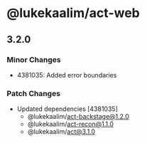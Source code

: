 # @lukekaalim/act-web

## 3.2.0

### Minor Changes

- 4381035: Added error boundaries

### Patch Changes

- Updated dependencies [4381035]
  - @lukekaalim/act-backstage@1.2.0
  - @lukekaalim/act-recon@1.1.0
  - @lukekaalim/act@3.1.0

